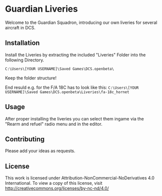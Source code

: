 # Guardian Liveries

Welcome to the Guardian Squadron, introducing our own liveries for several aircraft in DCS. 

## Installation

Install the Liveries by extracting the included "Liveries" Folder into the following Directory. 

```C:\Users\[YOUR USERNAME]\Saved Games\DCS.openbeta\```

Keep the folder structure!

End resuld e.g. for the F/A 18C has to look like this:
```C:\Users\[YOUR USERNAME]\Saved Games\DCS.openbeta\Liveries\fa-18c_hornet```


## Usage

After proper installing the liveries you can select them ingame via the "Rearm and refuel" radio menu and in the editor.

## Contributing
Please add your ideas as requests.

## License
This work is licensed under Attribution-NonCommercial-NoDerivatives 4.0 International. To view a copy of this license, visit http://creativecommons.org/licenses/by-nc-nd/4.0/

